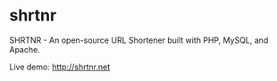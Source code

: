 shrtnr
======

SHRTNR - An open-source URL Shortener built with PHP, MySQL, and Apache.

Live demo: http://shrtnr.net
